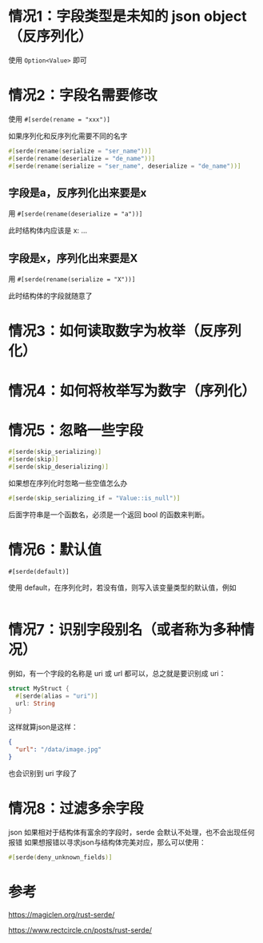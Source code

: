 # 情况1：字段类型是未知的 json object（反序列化）

使用 `Option<Value>` 即可

# 情况2：字段名需要修改

使用 `#[serde(rename = "xxx")]`

如果序列化和反序列化需要不同的名字
``` rust
#[serde(rename(serialize = "ser_name"))]
#[serde(rename(deserialize = "de_name"))]
#[serde(rename(serialize = "ser_name", deserialize = "de_name"))]
```

## 字段是a，反序列化出来要是x

用 `#[serde(rename(deserialize = "a"))]`

此时结构体内应该是 x: ...

## 字段是x，序列化出来要是X

用 `#[serde(rename(serialize = "X"))]`

此时结构体的字段就随意了

# 情况3：如何读取数字为枚举（反序列化）


# 情况4：如何将枚举写为数字（序列化）


# 情况5：忽略一些字段

``` rust
#[serde(skip_serializing)]
#[serde(skip)]
#[serde(skip_deserializing)]
```

如果想在序列化时忽略一些空值怎么办

``` rust
#[serde(skip_serializing_if = "Value::is_null")]
```
后面字符串是一个函数名，必须是一个返回 bool 的函数来判断。

# 情况6：默认值

`#[serde(default)]`

使用 default，在序列化时，若没有值，则写入该变量类型的默认值，例如

``` rust
```

# 情况7：识别字段别名（或者称为多种情况）

例如，有一个字段的名称是 uri 或 url 都可以，总之就是要识别成 uri：

``` rust
struct MyStruct {
  #[serde(alias = "uri")]
  url: String
}
```
这样就算json是这样：
``` json
{
  "url": "/data/image.jpg"
}
```
也会识别到 uri 字段了

# 情况8：过滤多余字段

json 如果相对于结构体有富余的字段时，serde 会默认不处理，也不会出现任何报错
如果想报错以寻求json与结构体完美对应，那么可以使用：
``` rust
#[serde(deny_unknown_fields)]
```

# 参考

https://magiclen.org/rust-serde/

https://www.rectcircle.cn/posts/rust-serde/
